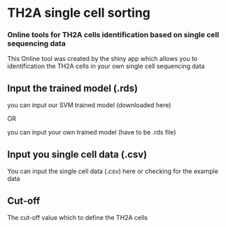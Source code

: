 # TH2A single cell sorting
### Online tools for TH2A cells identification based on single cell sequencing data

This Online tool was created by the shiny app which allows you to identification the TH2A cells in your own single cell sequencing data

## Input the trained model (.rds)

you can input our SVM trained model (downloaded here)

OR 

you can input your own trained model (have to be .rds file)

## Input you single cell data (.csv)

You can input the single cell data (.csv) here or checking for the example data

## Cut-off 

The cut-off value which to define the TH2A cells



